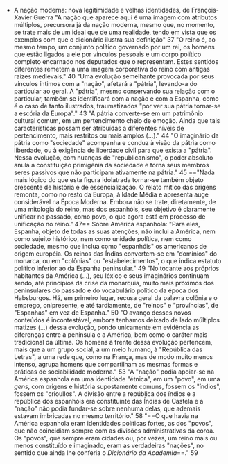 - A nação moderna: nova legitimidade e velhas identidades, de François-Xavier Guerra
"A nação que aparece aqui é uma imagem com atributos múltiplos, precursora já da nação moderna, mesmo que, no momento, se trate mais de um ideal que de uma realidade, tendo em vista que os exemplos com que o dicionário ilustra sua definição" 37
"O reino é, ao mesmo tempo, um conjunto político governado por um rei, os homens que estão ligados a ele por vínculos pessoais e um corpo político completo encarnado nos deputados que o representam. Estes sentidos diferentes remetem a uma imagem corporativa do reino com antigas raízes medievais." 40
"Uma evolução semelhante provocada por seus vínculos íntimos com a "nação", afetará a "pátria", levando-a do particular ao geral. A "pátria", mesmo conservando sua relação com o particular, também se identificará com a nação e com a Espanha, como é o caso de tanto ilustrados, traumatizados "por ver sua pátria tornar-se a escória da Europa"." 43
"A pátria converte-se em um patrimônio cultural comum, em um pertencimento cheio de emoção. Ainda que tais características possam ser atribuídas a diferentes níveis de pertencimento, mais restritos ou mais amplos (...)." 44
"O imaginário da pátria como "sociedade" acompanha e conduz à visão da pátria como liberdade, ou à exigência de liberdade civil para que exista a "pátria". Nessa evolução, com nuanças de "republicanismo", o poder absoluto anula a constituição primigênia da sociedade e torna seus membros seres passivos que não participam ativamente na pátria." 45
=="Nada mais lógico do que esta figura idolatrada tornar-se também objeto crescente de história e de essencialização. O relato mítico das origens remonta, como no resto da Europa, à Idade Média e apresenta auge considerável na Época Moderna. Embora não se trate, diretamente, de uma mitologia do reino, mas dos espanhóis, seu objetivo é claramente unificar no passado, como povo, o que agora está em processo de unificação no reino." 47==
Sobre América espanhola:
"Para eles, Espanha, objeto de todas as suas atenções, não inclui a América, nem como sujeito histórico, nem como unidade política, nem como sociedade, mesmo que inclua como "espanhóis" os americanos de origem européia. Os reinos das Índias convertem-se em "domínios" do monarca, ou em "colônias" ou "estabelecimentos", o que indica estatuto político inferior ao da Espanha peninsular." 49
"No tocante aos próprios habitantes da América (...), seu léxico e seus imaginários continuam sendo, até princípios da crise da monarquia, muito mais próximos dos peninsulares do passado e do vocabulário político da época dos Habsburgos. Há, em primeiro lugar, recusa geral da palavra colônia e o emprego, onipresente, e até tardiamente, de "reinos" e "províncias", de "Espanhas" em vez de Espanha." 50
"O avanço desses novos conteúdos é incontestável, embora tenhamos deixado de lado múltiplos matizes (...) dessa evolução, pondo unicamente em evidência as diferenças entre a península e a América, bem como o caráter mais tradicional da última. Os homens à frente dessa evolução pertencem, mais que a um grupo social, a um meio humano, à "República das Letras", a uma rede que, como na França, mas de modo muito menos intenso, agrupa homens que compartilham as mesmas formas e práticas de sociabilidade moderna." 53
"A "nação" podia apoiar-se na América espanhola em uma identidade "étnica", em um "povo", em uma *gens*, com origens e história supostamente comuns, fossem os "índios", fossem os "crioullos". A divisão entre a república dos índios e a república dos espanhóis era constituinte das Índias de Castela e a "nação" não podia fundar-se sobre nenhuma delas, que ademais estavam imbricadas no mesmo território." 58
"==O que havia na América espanhola eram identidades políticas fortes, as dos "povos", que não coincidiam sempre com as divisões administrativas da coroa. Os "povos", que sempre eram cidades ou, por vezes, um reino mais ou menos constituído e imaginado, eram as verdadeiras "nações", no sentido que ainda lhe conferia o *Dicionário da Academia*==." 59
